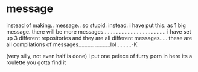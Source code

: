 # message
instead of making.. message.. so stupid. instead. i have put this. as 1 big message. 
there will be more messages.........................................
i have set up 3 different repositories and they are all different messages.....
these are all compilations of messages..........
..........lol..........-K

(very silly, not even half is done)
i put one peiece of furry porn in here its a roulette you gotta find it
